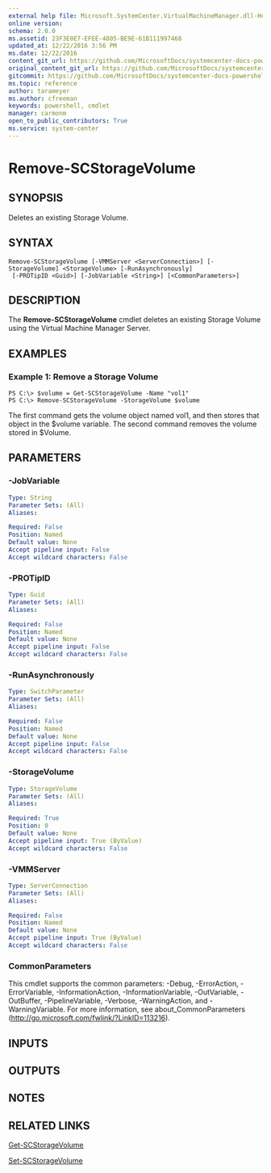 ```yaml
---
external help file: Microsoft.SystemCenter.VirtualMachineManager.dll-Help.xml
online version: 
schema: 2.0.0
ms.assetid: 23F3E0E7-EFEE-4805-BE9E-61B111997468
updated_at: 12/22/2016 3:56 PM
ms.date: 12/22/2016
content_git_url: https://github.com/MicrosoftDocs/systemcenter-docs-powershell/blob/master/systemcenter-cmdlets/SystemCenter2016/VirtualMachineManager/vlatest/Remove-SCStorageVolume.md
original_content_git_url: https://github.com/MicrosoftDocs/systemcenter-docs-powershell/blob/master/systemcenter-cmdlets/SystemCenter2016/VirtualMachineManager/vlatest/Remove-SCStorageVolume.md
gitcommit: https://github.com/MicrosoftDocs/systemcenter-docs-powershell/blob/96e5647587661652225fbdd2c797cd4d59d542bc/systemcenter-cmdlets/SystemCenter2016/VirtualMachineManager/vlatest/Remove-SCStorageVolume.md
ms.topic: reference
author: tarameyer
ms.author: cfreeman
keywords: powershell, cmdlet
manager: carmonm
open_to_public_contributors: True
ms.service: system-center
---
```


# Remove-SCStorageVolume

## SYNOPSIS
Deletes an existing Storage Volume.

## SYNTAX

```
Remove-SCStorageVolume [-VMMServer <ServerConnection>] [-StorageVolume] <StorageVolume> [-RunAsynchronously]
 [-PROTipID <Guid>] [-JobVariable <String>] [<CommonParameters>]
```

## DESCRIPTION
The **Remove-SCStorageVolume** cmdlet deletes an existing Storage Volume using the Virtual Machine Manager Server.

## EXAMPLES

### Example 1: Remove a Storage Volume
```
PS C:\> $volume = Get-SCStorageVolume -Name "vol1" 
PS C:\> Remove-SCStorageVolume -StorageVolume $volume
```

The first command gets the volume object named vol1, and then stores that object in the $volume variable.
The second command removes the volume stored in $Volume.

## PARAMETERS

### -JobVariable
```yaml
Type: String
Parameter Sets: (All)
Aliases: 

Required: False
Position: Named
Default value: None
Accept pipeline input: False
Accept wildcard characters: False
```

### -PROTipID
```yaml
Type: Guid
Parameter Sets: (All)
Aliases: 

Required: False
Position: Named
Default value: None
Accept pipeline input: False
Accept wildcard characters: False
```

### -RunAsynchronously
```yaml
Type: SwitchParameter
Parameter Sets: (All)
Aliases: 

Required: False
Position: Named
Default value: None
Accept pipeline input: False
Accept wildcard characters: False
```

### -StorageVolume
```yaml
Type: StorageVolume
Parameter Sets: (All)
Aliases: 

Required: True
Position: 0
Default value: None
Accept pipeline input: True (ByValue)
Accept wildcard characters: False
```

### -VMMServer
```yaml
Type: ServerConnection
Parameter Sets: (All)
Aliases: 

Required: False
Position: Named
Default value: None
Accept pipeline input: True (ByValue)
Accept wildcard characters: False
```

### CommonParameters
This cmdlet supports the common parameters: -Debug, -ErrorAction, -ErrorVariable, -InformationAction, -InformationVariable, -OutVariable, -OutBuffer, -PipelineVariable, -Verbose, -WarningAction, and -WarningVariable. For more information, see about_CommonParameters (http://go.microsoft.com/fwlink/?LinkID=113216).

## INPUTS

## OUTPUTS

## NOTES

## RELATED LINKS

[Get-SCStorageVolume](xref:SystemCenter2016/VirtualMachineManager/vlatest/Get-SCStorageVolume.md)

[Set-SCStorageVolume](xref:SystemCenter2016/VirtualMachineManager/vlatest/Set-SCStorageVolume.md)


